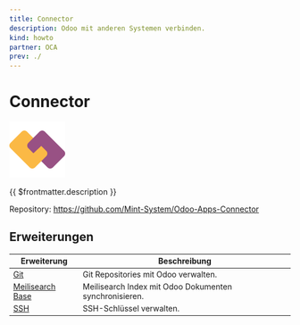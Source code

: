 ```yaml
---
title: Connector
description: Odoo mit anderen Systemen verbinden.
kind: howto
partner: OCA
prev: ./
---
```

# Connector
![](attachments/icons_odoo_utm.png)

{{ $frontmatter.description }}

Repository: <https://github.com/Mint-System/Odoo-Apps-Connector>

## Erweiterungen

| Erweiterung                               | Beschreibung                                           |
| ----------------------------------------- | ------------------------------------------------------ |
| [Git](Git%20Base.md)                      | Git Repositories mit Odoo verwalten.                   |
| [Meilisearch Base](Meilisearch%20Base.md) | Meilisearch Index mit Odoo Dokumenten synchronisieren. |
| [SSH](SSH.md)                             | SSH-Schlüssel verwalten.                               |
